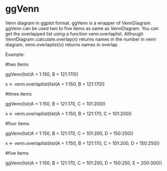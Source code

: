 # ggVenn
Venn diagram in ggplot format.
ggVenn is a wrapper of VennDiagram.
ggVenn can be used two to five items as same as VennDiagram.
You can get the overlapped list using a function venn.overlaplist. Although VennDiagram::calculate.overlap(x) returns names in the number in venn diagram, venn.overlaplist(x) returns names in overlap.


Example:

#two items

ggVenn(list(A = 1:150, B = 121:170))

x <- venn.overlaplist(list(A = 1:150, B = 121:170))

#three items

ggVenn(list(A = 1:150, B = 121:170, C = 101:200))

x <- venn.overlaplist(list(A = 1:150, B = 121:170, C = 101:200))

#four items

ggVenn(list(A = 1:150, B = 121:170, C = 101:200, D = 150:250))

x <- venn.overlaplist(list(A = 1:150, B = 121:170, C = 101:200, D = 150:250))

#five items

ggVenn(list(A = 1:150, B = 121:170, C = 101:200, D = 150:250, E = 200:300))


